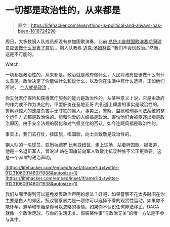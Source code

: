 # 一切都是政治性的，从来都是

> 原文：<https://lifehacker.com/everything-is-political-and-always-has-been-1818724298>

周日，大多数钢人队成员都没有参加国歌演奏，此前 [总统川普就国歌演奏期间球员应该做什么发表了意见](http://www.chicagotribune.com/news/nationworld/politics/ct-trump-nfl-anthem-protest-20170922-story.html) 。钢人队教练 [迈克·汤姆林说](https://www.washingtonpost.com/amphtml/news/early-lead/wp/2017/09/24/were-not-going-to-play-politics-steelers-mike-tomlin-says-team-wont-take-the-field-for-anthem/) “我们不会玩政治。”然而，这是不可能的。

Watch

一切都是政治性的，从来都是。政治就是政府做什么，人民对政府应该做什么有什么意见。政治决定了你能做什么和说什么，以及你在生活中有什么选择。正如他们所说， [个人就是政治](https://en.wikipedia.org/wiki/The_personal_is_political) 。

你支付医疗保险和获得医疗服务的能力是政治性的，从某种意义上说，它是由政府的作为或不作为决定的。甲型肝炎在圣地亚哥 的街道上肆虐的事实是政治性的。警察以惊人的速度杀害手无寸铁的黑人，事实上，警察、监狱和刑事司法系统的整个运作方式都是政治性的。能和你爱的人结婚是政治。害怕他们会被驱逐出境是政治原因。由于安全法规的弱化和对气候变化的否认，如今连飓风都是政治性的。

事实上，我们去打仗，挂国旗，唱国歌，向士兵致敬是政治性的。

钢人队的一名球员，亚历杭德罗·比利亚纽瓦，走上球场，站着听国歌。据报道，他是一名退伍军人，曾说过 站在国旗前向军人致敬比抗议种族不公正更重要。这是一个*非常*的政治声明。

 [https://lifehacker.com/embed/inset/iframe?id=twitter-912310609148071938&autosize=1](https://lifehacker.com/embed/inset/iframe?id=twitter-912310609148071938&autosize=1) 

我们从哪里得到可以避免发表政治声明的想法？好吧，如果警察不花太多时间在你主要是白人的郊区，抗议警察暴力是一项你可以选择不看的观赏性运动。如果你不能怀孕，避孕和堕胎是你可以忽略的事情。如果你不认识任何非法移民，DACA 就像一个政治足球，与你的生活无关。假装某件事“与政治无关”的唯一方法是不参与其中。